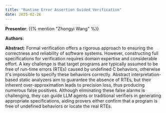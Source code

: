 ```yaml
---
title: "Runtime Error Assertion Guided Verification"
date: 2025-02-26
---
```



**Presenter**: {{% mention "Zhongyi Wang" %}}

**Authors**:

**Abstract**: Formal verification offers a rigorous approach to ensuring the correctness and reliability of software systems. However, constructing full specifications for verification requires domain expertise and considerable effort. A key challenge is that target programs are typically assumed to be free of run-time errors (RTEs) caused by undefined C behaviors, otherwise it's impossible to specify these behaviors correctly. Abstract interpretation-based static analyzers aim to guarantee the absence of RTEs, but their inherent over-approximation leads to precision loss, thus producing numerous false positives. Although eliminating these false alarms is challenging, they can guide LLM agents or traditional verifiers in generating appropriate specifications, aiding provers either confirm that a program is free of undefined behaviors or locate the real RTEs.
